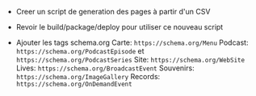 - Creer un script de generation des pages à partir d'un CSV

- Revoir le build/package/deploy pour utiliser ce nouveau script

- Ajouter les tags schema.org
    Carte: `https://schema.org/Menu`
    Podcast: `https://schema.org/PodcastEpisode` et `https://schema.org/PodcastSeries`
    Site: `https://schema.org/WebSite`
    Lives: `https://schema.org/BroadcastEvent`
    Souvenirs: `https://schema.org/ImageGallery`
    Records: `https://schema.org/OnDemandEvent`
    
